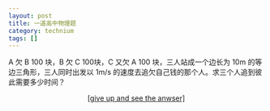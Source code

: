 ```yaml
---
layout: post
title: 一道高中物理题
category: technium
tags: []
---
```



A 欠 B 100 块，B 欠 C 100块，C 又欠 A 100 块，三人站成一个边长为 10m 的等边三角形，三人同时出发以 1m/s 的速度去追欠自己钱的那个人。求三个人追到彼此需要多少时间？


<p style="text-align:center;"><a href="javascript:void(0);" onclick="document.getElementById('answer').style.display='block';">[give up and see the anwser]</a></p>



<div id="answer" style="display:none;">



<iframe style="margin-left:50px;" width="450" height="300" frameborder="0" scrollbar="no" src="http://chengyichao.info/problem1">
</iframe>



</div>
